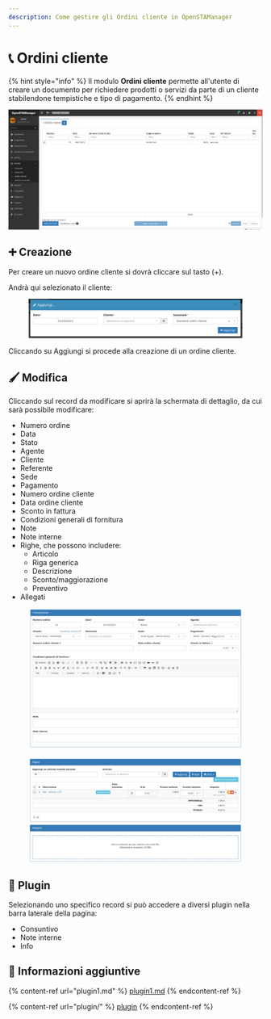 ```yaml
---
description: Come gestire gli Ordini cliente in OpenSTAManager
---
```


# 📞 Ordini cliente

{% hint style="info" %}
Il modulo **Ordini cliente** permette all'utente di creare un documento per richiedere prodotti o servizi da parte di un cliente stabilendone tempistiche e tipo di pagamento.
{% endhint %}

![](<../../../../.gitbook/assets/image (532).png>)

## ➕ Creazione

Per creare un nuovo ordine cliente si dovrà cliccare sul tasto (+).

Andrà qui selezionato il cliente:

<figure><img src="../../../../.gitbook/assets/immagine (240).png" alt=""><figcaption></figcaption></figure>

Cliccando su Aggiungi si procede alla creazione di un ordine cliente.

## 🖌️ Modifica

Cliccando sul record da modificare si aprirà la schermata di dettaglio, da cui sarà possibile modificare:

* Numero ordine
* Data
* Stato
* Agente
* Cliente
* Referente
* Sede
* Pagamento
* Numero ordine cliente
* Data ordine cliente
* Sconto in fattura
* Condizioni generali di fornitura
* Note
* Note interne
* Righe, che possono includere:
  * Articolo
  * Riga generica
  * Descrizione
  * Sconto/maggiorazione
  * Preventivo
* Allegati

<figure><img src="../../../../.gitbook/assets/immagine (120).png" alt=""><figcaption></figcaption></figure>

<figure><img src="../../../../.gitbook/assets/immagine (344).png" alt=""><figcaption></figcaption></figure>

## 🔧 Plugin

Selezionando uno specifico record si può accedere a diversi plugin nella barra laterale della pagina:

* Consuntivo
* Note interne
* Info

## 🔽 Informazioni aggiuntive

{% content-ref url="plugin1.md" %}
[plugin1.md](plugin1.md)
{% endcontent-ref %}

{% content-ref url="plugin/" %}
[plugin](plugin/)
{% endcontent-ref %}
